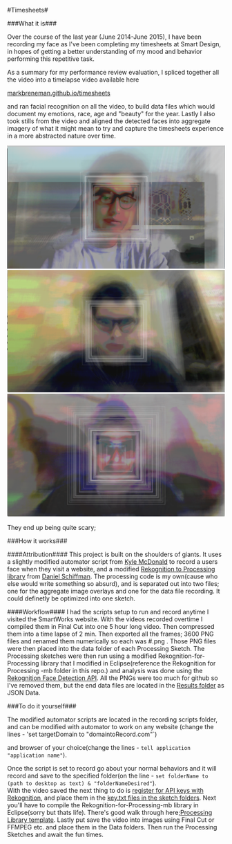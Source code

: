 #Timesheets#

###What it is###

Over the course of the last year (June 2014-June 2015), I have been recording my face as I've been completing my timesheets at Smart Design, in hopes of getting a better understanding of my mood and behavior performing this repetitive task.

As a summary for my performance review evaluation, I spliced together all the video into a timelapse video available here

[markbreneman.github.io/timesheets](http://markbreneman.github.io/timesheets)

and ran facial recognition on all the video, to build data files which would document my emotions, race, age and "beauty" for the year.  Lastly I also took stills from the video and aligned the detected faces into aggregate imagery of what it might mean to try and capture the timesheets experience in a more abstracted nature over time.

![First 200](/media/1200.png "Images 0-200")
![First 1200](/media/0-200.png "Images 0-1200")
![First 2400](/media/2400.png "Images 0-2400")

They end up being quite scary;



###How it works###

####Attribution####
This project is built on the shoulders of giants. It uses a slightly modified automator script from [Kyle McDonald](https://github.com/kylemcdonald) to record a users face when they visit a website, and a modified [Rekognition to Processing library](https://github.com/shiffman/Rekognition-for-Processing) from [Daniel Schiffman](https://github.com/shiffman). The processing code is my own(cause who else would write something so absurd), and is separated out into two files; one for the aggregate image overlays and one for the data file recording. It could definetly be optimized into one sketch.

####Workflow####
I had the scripts setup to run and record anytime I visited the SmartWorks website. With the videos recorded overtime I compiled them in Final Cut into one 5 hour long video. Then compressed them into a time lapse of 2 min.  Then exported all the frames; 3600 PNG files and renamed them numerically so each was #.png .  Those PNG files were then placed into the data folder of each Processing Sketch.  The Processing sketches were then run using a modified Rekognition-for-Processing library that I modified in Eclipse(reference the Rekognition for Processing -mb folder in this repo.) and analysis was done using the [Rekognition Face Detection API](https://rekognition.com/demo/face).  All the PNGs were too much for github so I've removed them, but the end data files are located in the [Results folder](https://github.com/markbreneman/timesheets/tree/master/Timesheets_Rekognition/Results) as JSON Data.

###To do it yourself###

The modified automator scripts are located in the recording scripts folder, and can be modified with automator to work on any website (change the lines - 'set targetDomain to "domaintoRecord.com"`)

and browser of your choice(change the lines - `tell application "application name"`).

Once the script is set to record go about your normal behaviors and it will record and save to the specified folder(on the line - `set folderName to (path to desktop as text) & "folderNameDesired"`).  
With the video saved the next thing to do is [register for API keys with Rekognition](https://rekognition.com/user/create), and place them in the [key.txt files in the sketch folders](https://github.com/markbreneman/timesheets/blob/master/Timesheets_Rekognition/key.txt).  Next you'll have to compile the Rekognition-for-Processing-mb library in Eclipse(sorry but thats life).  There's good walk through here;[Processing Library template](https://github.com/processing/processing-library-template).  Lastly put save the video into images using Final Cut or FFMPEG etc. and place them in the Data folders.  Then run the Processing Sketches and await the fun times.
